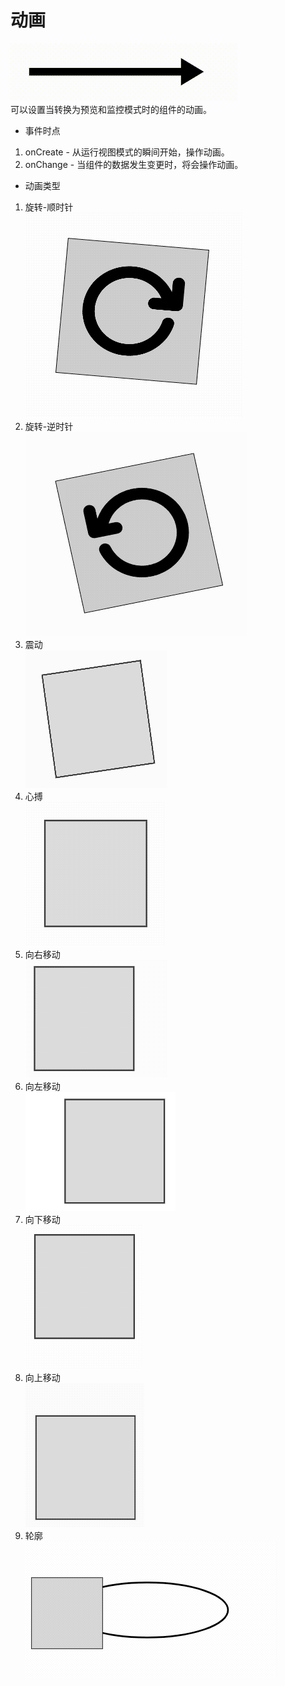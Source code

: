 # 动画
![animation-01][animation-01]  
可以设置当转换为预览和监控模式时的组件的动画。
  - 事件时点
  1. onCreate - 从运行视图模式的瞬间开始，操作动画。
  1. onChange - 当组件的数据发生变更时，将会操作动画。
  - 动画类型
  1. 旋转-顺时针  
  ![animation-02][animation-02]  
  1. 旋转-逆时针  
  ![animation-03][animation-03]  
  1. 震动  
  ![animation-04][animation-04]  
  1. 心搏  
  ![animation-05][animation-05]  
  1. 向右移动  
  ![animation-06][animation-07]  
  1. 向左移动  
  ![animation-07][animation-06]  
  1. 向下移动  
  ![animation-08][animation-09]  
  1. 向上移动  
  ![animation-09][animation-08]  
  1. 轮廓  
  ![animation-10][animation-10]  


 
[animation-01]:../images/animation-01.gif

[animation-02]:../images/animation-02.gif

[animation-03]:../images/animation-03.gif

[animation-04]:../images/animation-04.gif

[animation-05]:../images/animation-05.gif

[animation-06]:../images/animation-06.gif

[animation-07]:../images/animation-07.gif

[animation-08]:../images/animation-08.gif

[animation-09]:../images/animation-09.gif

[animation-10]:../images/animation-10.gif
